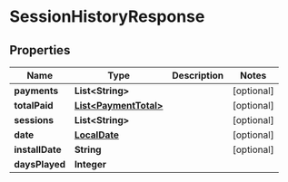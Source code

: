 

# SessionHistoryResponse


## Properties

| Name | Type | Description | Notes |
|------------ | ------------- | ------------- | -------------|
|**payments** | **List&lt;String&gt;** |  |  [optional] |
|**totalPaid** | [**List&lt;PaymentTotal&gt;**](PaymentTotal.md) |  |  [optional] |
|**sessions** | **List&lt;String&gt;** |  |  [optional] |
|**date** | [**LocalDate**](LocalDate.md) |  |  [optional] |
|**installDate** | **String** |  |  [optional] |
|**daysPlayed** | **Integer** |  |  |



